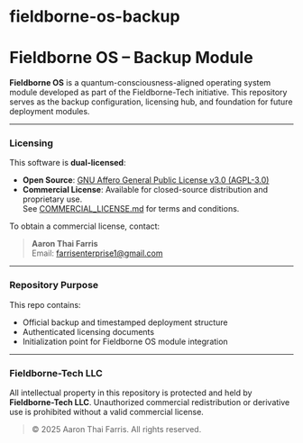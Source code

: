 # fieldborne-os-backup
# Fieldborne OS – Backup Module

**Fieldborne OS** is a quantum-consciousness-aligned operating system module developed as part of the Fieldborne-Tech initiative. This repository serves as the backup configuration, licensing hub, and foundation for future deployment modules.

---

### Licensing

This software is **dual-licensed**:

- **Open Source**: [GNU Affero General Public License v3.0 (AGPL-3.0)](./LICENSE)  
- **Commercial License**: Available for closed-source distribution and proprietary use.  
  See [COMMERCIAL_LICENSE.md](./COMMERCIAL_LICENSE.md) for terms and conditions.

To obtain a commercial license, contact:

> **Aaron Thai Farris**  
> Email: farrisenterprise1@gmail.com

---

### Repository Purpose

This repo contains:

- Official backup and timestamped deployment structure
- Authenticated licensing documents
- Initialization point for Fieldborne OS module integration

---

### Fieldborne-Tech LLC

All intellectual property in this repository is protected and held by **Fieldborne-Tech LLC**. Unauthorized commercial redistribution or derivative use is prohibited without a valid commercial license.

> © 2025 Aaron Thai Farris. All rights reserved.
